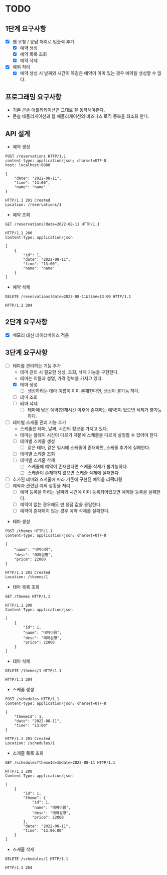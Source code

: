 # TODO

## 1단계 요구사항

* [x] 웹 요청 / 응답 처리로 입출력 추가
  * [x] 예약 생성
  * [x] 예약 목록 조회
  * [x] 예약 삭제
* [x] 예외 처리
  * [x] 예약 생성 시 날짜와 시간이 똑같은 예약이 이미 있는 경우 예약을 생성할 수 없다.

## 프로그래밍 요구사항
* 기존 콘솔 애플리케이션은 그대로 잘 동작해야한다.
* 콘솔 애플리케이션과 웹 애플리케이션의 비즈니스 로직 중복을 최소화 한다.

## API 설계

* 예약 생성
```http request
POST /reservations HTTP/1.1
content-type: application/json; charset=UTF-8
host: localhost:8080

{
    "date": "2022-08-11",
    "time": "13:00",
    "name": "name"
}
```

```http request
HTTP/1.1 201 Created
Location: /reservations/1
```

* 예약 조회
```http request
GET /reservations?date=2022-08-11 HTTP/1.1
```

```http request
HTTP/1.1 200 
Content-Type: application/json

[
    {
        "id": 1,
        "date": "2022-08-11",
        "time": "13:00",
        "name": "name"
    }
]

```

* 예약 삭제
```http request
DELETE /reservations?date=2022-08-11&time=13:00 HTTP/1.1
```

```http request
HTTP/1.1 204 
```

## 2단계 요구사항

* [x] 메모리 대신 데이터베이스 적용

## 3단계 요구사항

* [ ] 테마를 관리하는 기능 추가
  * 테마 관리 시 필요한 생성, 조회, 삭제 기능을 구현한다. 
  * 테마는 이름과 설명, 가격 정보를 가지고 있다.
  * [x] 테마 생성
    * [ ] 생성하려는 테마 이름이 이미 존재한다면, 생성이 불가능 하다.
  * [ ] 테마 조회
  * [ ] 테마 삭제
    * [ ] 테마에 남은 예약(현재시간 이후에 존재하는 예약)이 있으면 삭제가 불가능하다.
* [ ] 테마별 스케줄 관리 기능 추가
  * 스케줄은 테마, 날짜, 시간의 정보를 가지고 있다.
  * 테마는 플레이 시간이 다르기 때문에 스케줄을 다르게 설정할 수 있어야 한다
  * [ ] 테마별 스케줄 생성
    * [ ] 같은 테마, 같은 일시에 스케줄이 존재하면, 스케줄 추가에 실패한다.
  * [ ] 테마별 스케줄 조회
  * [ ] 테마별 스케줄 삭제
    * [ ] 스케줄에 예약이 존재한다면 스케줄 삭제가 불가능하다.
    * [ ] 스케줄이 존재하지 않으면 스케줄 삭제에 실패한다.
* [ ] 추가된 테마와 스케줄에 따라 기존에 구현된 예약을 리팩터링
* [ ] 예약과 관련된 예외 상황을 처리 
  * [ ] 예약 등록을 하려는 날짜와 시간에 이미 등록되어있으면 예약을 등록을 실패한다. 
  * [ ] 예약이 없는 경우에도 빈 응답 값을 응답한다. 
  * [ ] 예약이 존재하지 않는 경우 예약 삭제를 실패한다.

* 테마 생성
```http request
POST /themes HTTP/1.1
content-type: application/json; charset=UTF-8

{
    "name": "테마이름",
    "desc": "테마설명",
    "price": 22000
}
```
```http request
HTTP/1.1 201 Created
Location: /themes/1
```

* 테마 목록 조회
```http request
GET /themes HTTP/1.1
```
```http request
HTTP/1.1 200 
Content-Type: application/json

[
    {
        "id": 1,
        "name": "테마이름",
        "desc": "테마설명",
        "price": 22000
    }
]
```

* 테마 삭제
```http request
DELETE /themes/1 HTTP/1.1
```
```http request
HTTP/1.1 204 
```

* 스케줄 생성
```http request
POST /schedules HTTP/1.1
content-type: application/json; charset=UTF-8

{
    "themeId": 1,
    "date": "2022-08-11",
    "time": "13:00"
}
```
```http request
HTTP/1.1 201 Created
Location: /schedules/1
```

* 스케줄 목록 조회
```http request
GET /schedules?themeId=1&date=2022-08-11 HTTP/1.1
```
```http request
HTTP/1.1 200 
Content-Type: application/json

[
    {
        "id": 1,
        "theme": {
            "id": 1,
            "name": "테마이름",
            "desc": "테마설명",
            "price": 22000
        },
        "date": "2022-08-11",
        "time": "13:00:00"
    }
]
```

* 스케줄 삭제
```http request
DELETE /schedules/1 HTTP/1.1
```
```http request
HTTP/1.1 204 
```
